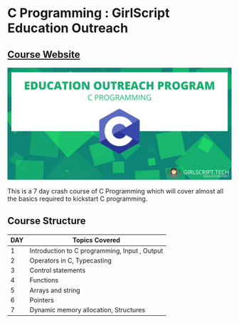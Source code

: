 # C Programming : GirlScript Education Outreach

## [Course Website](https://ribtas007.github.io/GS-EOP-C-programming/)

![logo](GSCP2.jpg)

This is a 7 day crash course of C Programming which will cover almost all the basics required to kickstart C programming.

## Course Structure

DAY | Topics Covered 
--- | --- 
1 | Introduction to C programming, Input , Output 
2 | Operators in C, Typecasting 
3 | Control statements 
4 | Functions
5 | Arrays and string 
6 | Pointers 
7 | Dynamic memory allocation, Structures 
